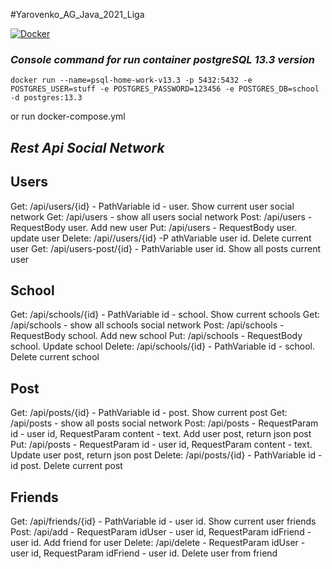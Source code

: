 #Yarovenko_AG_Java_2021_Liga
 
[![Docker](https://d1.awsstatic.com/acs/characters/Logos/Docker-Logo_Horizontel_279x131.b8a5c41e56b77706656d61080f6a0217a3ba356d.png)](https://www.docker.com/)

### _Console command for run container postgreSQL 13.3 version_ 

~~~shell
docker run --name=psql-home-work-v13.3 -p 5432:5432 -e POSTGRES_USER=stuff -e POSTGRES_PASSWORD=123456 -e POSTGRES_DB=school -d postgres:13.3
~~~

or  run docker-compose.yml

## _Rest Api Social Network_

## Users
Get: /api/users/{id}  - PathVariable id - user. Show current user social network
Get: /api/users - show all users social network
Post: /api/users - RequestBody user. Add new user
Put: /api/users - RequestBody user. update user
Delete: /api//users/{id} -P athVariable user id. Delete current user
Get: /api/users-post/{id} - PathVariable user id. Show all posts current user

## School
Get: /api/schools/{id} - PathVariable id - school. Show current schools
Get: /api/schools - show all schools social network
Post: /api/schools - RequestBody school. Add new school
Put: /api/schools - RequestBody school. Update school
Delete: /api/schools/{id} - PathVariable id - school. Delete current school

## Post
Get: /api/posts/{id} - PathVariable id - post. Show current post
Get: /api/posts - show all posts social network
Post: /api/posts - RequestParam id - user id, RequestParam content - text. Add user post, return json post
Put: /api/posts - RequestParam id - user id, RequestParam content - text. Update user post, return json post
Delete: /api/posts/{id} - PathVariable id - id post. Delete current post

## Friends
Get: /api/friends/{id} - PathVariable id - user id. Show current user friends
Post: /api/add - RequestParam idUser - user id, RequestParam idFriend - user id. Add friend for user
Delete: /api/delete - RequestParam idUser - user id, RequestParam idFriend - user id. Delete user from friend
